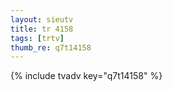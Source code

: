 ```yaml
--- 
layout: sieutv
title: tr 4158
tags: [trtv]
thumb_re: q7t14158
---
```

{% include tvadv key="q7t14158" %} 
